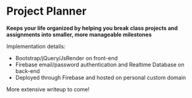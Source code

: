 # Project Planner

**Keeps your life organized by helping you break class projects and assignments into smaller, more manageable milestones**

Implementation details:
- Bootstrap/jQuery/JsRender on front-end
- Firebase email/password authentication and Realtime Database on back-end
- Deployed through Firebase and hosted on personal custom domain

More extensive writeup to come!